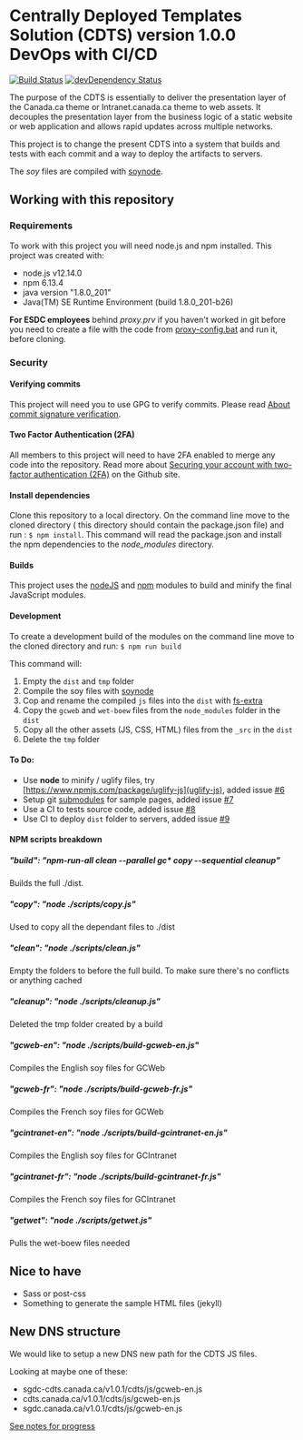 # Centrally Deployed Templates Solution (CDTS) version 1.0.0 DevOps with CI/CD

[![Build Status](https://secure.travis-ci.org/wet-boew/cdts-sgdc.svg?branch=master)](https://travis-ci.org/wet-boew/cdts-sgdc)
[![devDependency Status](https://david-dm.org/wet-boew/cdts-sgdc/dev-status.svg)](https://david-dm.org/wet-boew/cdts-sgdc#info=devDependencies)

The purpose of the CDTS is essentially to deliver the presentation layer of the Canada.ca theme or Intranet.canada.ca theme to web assets. It decouples the presentation layer from the business logic of a static website or web application and allows rapid updates across multiple networks.

This project is to change the present CDTS into a system that builds and tests with each commit and a way to deploy the artifacts to servers.

The _soy_ files are compiled with [soynode](https://github.com/Medium/soynode).

## Working with this repository

### Requirements

To work with this project you will need node.js and npm installed. This project was created with:

* node.js v12.14.0
* npm 6.13.4
* java version "1.8.0_201"
* Java(TM) SE Runtime Environment (build 1.8.0_201-b26)

**For ESDC employees** behind *proxy.prv* if you haven't worked in git before you need to create a file with the code from [proxy-config.bat](proxy-config.bat) and run it, before cloning. 

### Security

#### Verifying commits

This project will need you to use GPG to verify commits. Please read [About commit signature verification](https://help.github.com/en/github/authenticating-to-github/about-commit-signature-verification).

#### Two Factor Authentication (2FA)

All members to this project will need to have 2FA enabled to merge any code into the repository. Read more about [Securing your account with two-factor authentication (2FA)](https://help.github.com/en/github/authenticating-to-github/securing-your-account-with-two-factor-authentication-2fa) on the Github site. 


#### Install dependencies
Clone this repository to a local directory. On the command line move to the cloned directory ( this directory should contain the package.json file) and run : `$ npm install`.
This command will read the package.json and install the npm dependencies to the *node_modules* directory.

#### Builds

This project uses the [nodeJS](https://nodejs.org/en/) and [npm](https://nodejs.org/en/) modules to build and minify the final JavaScript modules.

#### Development
To create a development build of the modules on the command line move to the cloned directory and run: `$ npm run build`

This command will:

1. Empty the `dist` and `tmp` folder
2. Compile the soy files with [soynode](https://github.com/Medium/soynode)
3. Cop and rename the compiled `js` files into the `dist` with [fs-extra](https://www.npmjs.com/package/fs-extra)
4. Copy the `gcweb` and `wet-boew` files from the `node_modules` folder in the `dist` 
5. Copy all the other assets (JS, CSS, HTML) files from the `_src` in the `dist`
6. Delete the `tmp` folder

#### To Do:

* Use **node** to minify / uglify files, try [https://www.npmjs.com/package/uglify-js](uglify-js), added issue [#6](https://github.com/wet-boew/cdts-sgdc/issues/6)
* Setup git [submodules](https://git-scm.com/book/en/v2/Git-Tools-Submodules) for sample pages, added issue [#7](https://github.com/wet-boew/cdts-sgdc/issues/7)
* Use a CI to tests source code, added issue [#8](https://github.com/wet-boew/cdts-sgdc/issues/8)
* Use CI to deploy `dist` folder to servers, added issue [#9](https://github.com/wet-boew/cdts-sgdc/issues/9)

#### NPM scripts breakdown

##### "build": "npm-run-all clean --parallel gc* copy --sequential cleanup"

Builds the full ./dist. 

##### "copy": "node ./scripts/copy.js"

Used to copy all the dependant files to ./dist

##### "clean": "node ./scripts/clean.js"

Empty the folders to before the full build. To make sure there's no conflicts or anything cached

##### "cleanup": "node ./scripts/cleanup.js"

Deleted the tmp folder created by a build

##### "gcweb-en": "node ./scripts/build-gcweb-en.js"

Compiles the English soy files for GCWeb 

##### "gcweb-fr": "node ./scripts/build-gcweb-fr.js"

Compiles the French soy files for GCWeb 

##### "gcintranet-en": "node ./scripts/build-gcintranet-en.js"

Compiles the English soy files for GCIntranet 

##### "gcintranet-fr": "node ./scripts/build-gcintranet-fr.js"

Compiles the French soy files for GCIntranet 

##### "getwet": "node ./scripts/getwet.js"

Pulls the wet-boew files needed

## Nice to have

* Sass or post-css
* Something to generate the sample HTML files (jekyll)

## New DNS structure

We would like to setup a new DNS new path for the CDTS JS files.

Looking at maybe one of these:

* sgdc-cdts.canada.ca/v1.0.1/cdts/js/gcweb-en.js
* cdts.canada.ca/v1.0.1/cdts/js/gcweb-en.js
* sgdc.canada.ca/v1.0.1/cdts/js/gcweb-en.js

[See notes for progress](notes.md)
